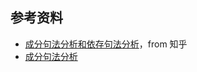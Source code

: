 ## 参考资料

* [成分句法分析和依存句法分析](https://zhuanlan.zhihu.com/p/31766972)，from 知乎
* [成分句法分析](http://fancyerii.github.io/books/parser/)

